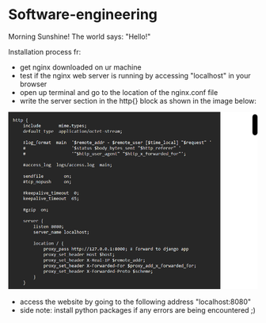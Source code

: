 # Software-engineering

Morning Sunshine!
The world says: "Hello!"

Installation process fr:

- get nginx downloaded on ur machine
- test if the nginx web server is running by accessing "localhost" in your browser
- open up terminal and go to the location of the nginx.conf file
- write the server section in the http{} block as shown in the image below:

![img.png](img.png)
- access the website by going to the following address "localhost:8080"
- side note: install python packages if any errors are being encountered ;)